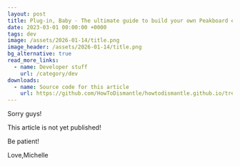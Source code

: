 ```yaml
---
layout: post
title: Plug-in, Baby - The ultimate guide to build your own Peakboard extensions - Fun with Functions
date: 2023-03-01 00:00:00 +0000
tags: dev
image: /assets/2026-01-14/title.png
image_header: /assets/2026-01-14/title.png
bg_alternative: true
read_more_links:
  - name: Developer stuff
    url: /category/dev
downloads:
  - name: Source code for this article
    url: https://github.com/HowToDismantle/howtodismantle.github.io/tree/main/assets/2025-12-05/MeowExtension
---
```

Sorry guys!

This article is not yet published!

Be patient!


Love,Michelle




